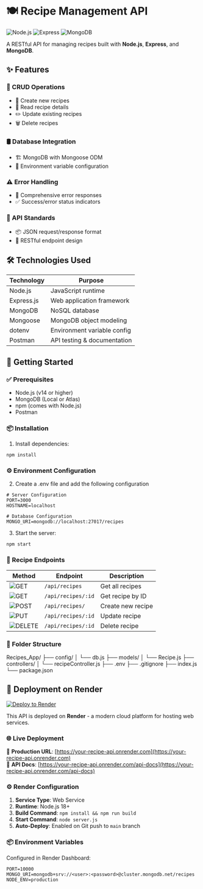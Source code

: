 # 🍽️ Recipe Management API

![Node.js](https://img.shields.io/badge/Node.js-14+-339933?logo=node.js&logoColor=white)
![Express](https://img.shields.io/badge/Express-4.x-000000?logo=express&logoColor=white)
![MongoDB](https://img.shields.io/badge/MongoDB-5.0+-47A248?logo=mongodb&logoColor=white)

A RESTful API for managing recipes built with **Node.js**, **Express**, and **MongoDB**.

## ✨ Features

### 🧾 CRUD Operations
- 📝 Create new recipes  
- 📖 Read recipe details  
- ✏️ Update existing recipes  
- 🗑️ Delete recipes  

### 🛢️ Database Integration
- 🏗️ MongoDB with Mongoose ODM  
- 🔐 Environment variable configuration  

### ⚠️ Error Handling
- 🚨 Comprehensive error responses  
- ✅ Success/error status indicators  

### 📐 API Standards
- 📦 JSON request/response format  
- 🔄 RESTful endpoint design  

## 🛠️ Technologies Used

| Technology   | Purpose                        |
|--------------|--------------------------------|
| Node.js      | JavaScript runtime             |
| Express.js   | Web application framework      |
| MongoDB      | NoSQL database                 |
| Mongoose     | MongoDB object modeling        |
| dotenv       | Environment variable config    |
| Postman      | API testing & documentation    |


## 🚀 Getting Started

### ✅ Prerequisites

- Node.js (v14 or higher)  
- MongoDB (Local or Atlas)  
- npm (comes with Node.js)  
- Postman  

### 📦 Installation

1. Install dependencies:
```bash
npm install
```

### ⚙️ Environment Configuration


2. Create a .env file and add the following configuration
```.env
# Server Configuration
PORT=3000
HOSTNAME=localhost

# Database Configuration
MONGO_URI=mongodb://localhost:27017/recipes
```
3. Start the server:
```bash
npm start
```

### 🧾 Recipe Endpoints


| Method                                                                | Endpoint                         | Description           |
|-----------------------------------------------------------------------|----------------------------------|-----------------------|
| ![GET](https://img.shields.io/badge/METHOD-GET-brightgreen)           | `/api/recipes`                   | Get all recipes       |
| ![GET](https://img.shields.io/badge/METHOD-GET-brightgreen)           | `/api/recipes/:id`               | Get recipe by ID      |
| ![POST](https://img.shields.io/badge/METHOD-POST-yellow)              | `/api/recipes/`                  | Create new recipe     |
| ![PUT](https://img.shields.io/badge/METHOD-PUT-blue)                  | `/api/recipes/:id`               | Update recipe         |
| ![DELETE](https://img.shields.io/badge/METHOD-DELETE-red)             | `/api/recipes/:id`               | Delete recipe         |


### 📂 Folder Structure

Recipes_App/
├── config/
│   └── db.js
├── models/
│   └── Recipe.js
├── controllers/
│   └── recipeController.js
├── .env
├── .gitignore
├── index.js
└── package.json


## 🚀 Deployment on Render

[![Deploy to Render](https://render.com/images/deploy-to-render-button.svg)](https://render.com/deploy)

This API is deployed on **Render** - a modern cloud platform for hosting web services.

### 🌐 Live Deployment
🔗 **Production URL**: [https://your-recipe-api.onrender.com](https://your-recipe-api.onrender.com)  
🔗 **API Docs**: [https://your-recipe-api.onrender.com/api-docs](https://your-recipe-api.onrender.com/api-docs)

### ⚙️ Render Configuration
1. **Service Type**: Web Service
2. **Runtime**: Node.js 18+
3. **Build Command**: `npm install && npm run build`
4. **Start Command**: `node server.js`
5. **Auto-Deploy**: Enabled on Git push to `main` branch

### 📦 Environment Variables
Configured in Render Dashboard:
```env
PORT=10000
MONGO_URI=mongodb+srv://<user>:<password>@cluster.mongodb.net/recipes
NODE_ENV=production
```
